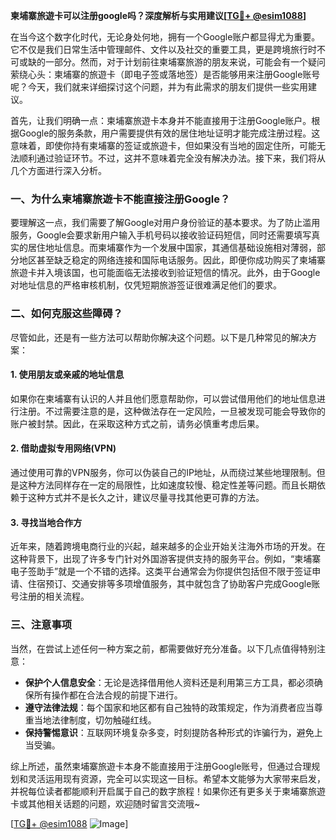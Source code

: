 **柬埔寨旅遊卡可以注册google吗？深度解析与实用建议[[TG💪+ @esim1088](https://t.me/s/esim1088)]**

在当今这个数字化时代，无论身处何地，拥有一个Google账户都显得尤为重要。它不仅是我们日常生活中管理邮件、文件以及社交的重要工具，更是跨境旅行时不可或缺的一部分。然而，对于计划前往柬埔寨旅游的朋友来说，可能会有一个疑问萦绕心头：柬埔寨的旅遊卡（即电子签或落地签）是否能够用来注册Google账号呢？今天，我们就来详细探讨这个问题，并为有此需求的朋友们提供一些实用建议。

首先，让我们明确一点：柬埔寨旅遊卡本身并不能直接用于注册Google账户。根据Google的服务条款，用户需要提供有效的居住地址证明才能完成注册过程。这意味着，即使你持有柬埔寨的签证或旅遊卡，但如果没有当地的固定住所，可能无法顺利通过验证环节。不过，这并不意味着完全没有解决办法。接下来，我们将从几个方面进行深入分析。

### 一、为什么柬埔寨旅遊卡不能直接注册Google？

要理解这一点，我们需要了解Google对用户身份验证的基本要求。为了防止滥用服务，Google会要求新用户输入手机号码以接收验证码短信，同时还需要填写真实的居住地址信息。而柬埔寨作为一个发展中国家，其通信基础设施相对薄弱，部分地区甚至缺乏稳定的网络连接和国际电话服务。因此，即便你成功购买了柬埔寨旅遊卡并入境该国，也可能面临无法接收到验证短信的情况。此外，由于Google对地址信息的严格审核机制，仅凭短期旅游签证很难满足他们的要求。

### 二、如何克服这些障碍？

尽管如此，还是有一些方法可以帮助你解决这个问题。以下是几种常见的解决方案：

#### 1. 使用朋友或亲戚的地址信息
如果你在柬埔寨有认识的人并且他们愿意帮助你，可以尝试借用他们的地址信息进行注册。不过需要注意的是，这种做法存在一定风险，一旦被发现可能会导致你的账户被封禁。因此，在采取这种方式之前，请务必慎重考虑后果。

#### 2. 借助虚拟专用网络(VPN)
通过使用可靠的VPN服务，你可以伪装自己的IP地址，从而绕过某些地理限制。但是这种方法同样存在一定的局限性，比如速度较慢、稳定性差等问题。而且长期依赖于这种方式并不是长久之计，建议尽量寻找其他更可靠的方法。

#### 3. 寻找当地合作方
近年来，随着跨境电商行业的兴起，越来越多的企业开始关注海外市场的开发。在这种背景下，出现了许多专门针对外国游客提供支持的服务平台。例如，“柬埔寨电子签助手”就是一个不错的选择。这类平台通常会为你提供包括但不限于签证申请、住宿预订、交通安排等多项增值服务，其中就包含了协助客户完成Google账号注册的相关流程。

### 三、注意事项

当然，在尝试上述任何一种方案之前，都需要做好充分准备。以下几点值得特别注意：

- **保护个人信息安全**：无论是选择借用他人资料还是利用第三方工具，都必须确保所有操作都在合法合规的前提下进行。
- **遵守法律法规**：每个国家和地区都有自己独特的政策规定，作为消费者应当尊重当地法律制度，切勿触碰红线。
- **保持警惕意识**：互联网环境复杂多变，时刻提防各种形式的诈骗行为，避免上当受骗。

综上所述，虽然柬埔寨旅遊卡本身不能直接用于注册Google账号，但通过合理规划和灵活运用现有资源，完全可以实现这一目标。希望本文能够为大家带来启发，并祝每位读者都能顺利开启属于自己的数字旅程！如果你还有更多关于柬埔寨旅遊卡或其他相关话题的问题，欢迎随时留言交流哦~

[[TG💪+ @esim1088](https://t.me/s/esim1088) ![Image](https://i.postimg.cc/4NQfJmqS/Snipaste-2025-05-13-00-14-12.png)]